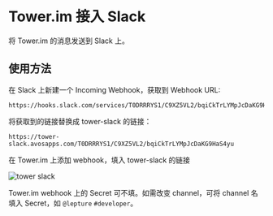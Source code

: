 # Tower.im 接入 Slack

将 Tower.im 的消息发送到 Slack 上。

## 使用方法

在 Slack 上新建一个 Incoming Webhook，获取到 Webhook URL:

```
https://hooks.slack.com/services/T0DRRRYS1/C9XZ5VL2/bqiCkTrLYMpJcDaKG9HaS4yu
```

将获取到的链接替换成 tower-slack 的链接：

```
https://tower-slack.avosapps.com/T0DRRRYS1/C9XZ5VL2/bqiCkTrLYMpJcDaKG9HaS4yu
```

在 Tower.im 上添加 webhook，填入 tower-slack 的链接

![tower slack](https://cloud.githubusercontent.com/assets/290496/10625797/59b64710-77da-11e5-90dc-e496113aceab.png)

Tower.im webhook 上的 Secret 可不填。如需改变 channel，可将 channel 名填入 Secret，如 `@lepture` `#developer`。
